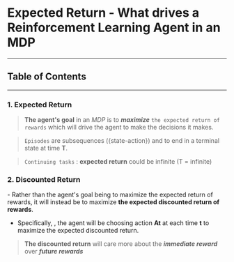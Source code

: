 # Expected Return - What drives a Reinforcement Learning Agent in an MDP

___

## Table of Contents

___

### 1. Expected Return 

> **The agent's goal** in an *MDP* is to ***maximize*** `the expected return of rewards` which will drive the agent to make the decisions it makes.


> `Episodes` are subsequences ({state-action}) and to end in a terminal state at time **T**.

> `Continuing tasks` : **expected return** could be infinite (T = infinite)

### 2. Discounted Return

\- Rather than the agent's goal being to maximize the expected return of rewards, it will instead be to maximize **the expected discounted return of rewards**. 

+ Specifically, , the agent will be choosing action **At** at each time **t** to maximize the expected discounted return.

> **The discounted return** will care more about the ***immediate reward*** over ***future rewards***